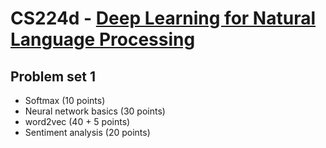 # CS224d - [Deep Learning for Natural Language Processing](http://cs224d.stanford.edu/index.html)

## Problem set 1
- Softmax (10 points)
- Neural network basics (30 points)
- word2vec (40 + 5 points)
- Sentiment analysis (20 points)

